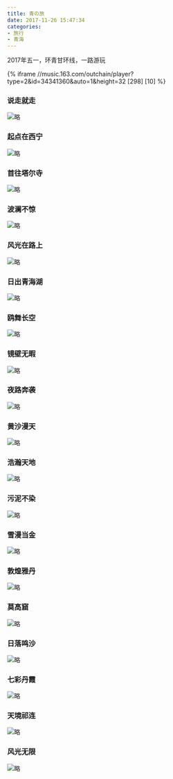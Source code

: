 ```yaml
---
title: 青の旅
date: 2017-11-26 15:47:34
categories:
- 旅行
- 青海
---
```


2017年五一，环青甘环线，一路游玩

<!-- more -->

{% iframe //music.163.com/outchain/player?type=2&id=34341360&auto=1&height=32 [298] [10] %}

### 说走就走
![略](http://p08hg0gm8.bkt.clouddn.com/blog/image/trip/qinghai/01?imageMogr2/auto-orient/format/webp/interlace/1/blur/1x0/quality/75|watermark/2/text/5pyo44Gu57yY/font/5b6u6L2v6ZuF6buR/fontsize/240/fill/I0VGRjRGNg==/dissolve/66/gravity/South/dx/10/dy/10|imageslim "青甘环线")

### 起点在西宁
![略](http://p08hg0gm8.bkt.clouddn.com/blog/image/trip/qinghai/02?imageMogr2/auto-orient/format/webp/interlace/1/blur/1x0/quality/75|watermark/2/text/5pyo44Gu57yY/font/5b6u6L2v6ZuF6buR/fontsize/240/fill/I0VGRjRGNg==/dissolve/66/gravity/South/dx/10/dy/10|imageslim "西宁宾馆")

### 首往塔尔寺
![略](http://p08hg0gm8.bkt.clouddn.com/blog/image/trip/qinghai/03?imageMogr2/auto-orient/format/webp/interlace/1/blur/1x0/quality/75|watermark/2/text/5pyo44Gu57yY/font/5b6u6L2v6ZuF6buR/fontsize/240/fill/I0VGRjRGNg==/dissolve/66/gravity/South/dx/10/dy/10|imageslim "塔尔寺")

### 波澜不惊
![略](http://p08hg0gm8.bkt.clouddn.com/blog/image/trip/qinghai/04?imageMogr2/auto-orient/format/webp/interlace/1/blur/1x0/quality/75|watermark/2/text/5pyo44Gu57yY/font/5b6u6L2v6ZuF6buR/fontsize/240/fill/I0VGRjRGNg==/dissolve/66/gravity/South/dx/10/dy/10|imageslim "青海湖")

### 风光在路上
![略](http://p08hg0gm8.bkt.clouddn.com/blog/image/trip/qinghai/05?imageMogr2/auto-orient/format/webp/interlace/1/blur/1x0/quality/75|watermark/2/text/5pyo44Gu57yY/font/5b6u6L2v6ZuF6buR/fontsize/240/fill/I0VGRjRGNg==/dissolve/66/gravity/South/dx/10/dy/10|imageslim "长途奔袭")

### 日出青海湖
![略](http://p08hg0gm8.bkt.clouddn.com/blog/image/trip/qinghai/06?imageMogr2/auto-orient/format/webp/interlace/1/blur/1x0/quality/75|watermark/2/text/5pyo44Gu57yY/font/5b6u6L2v6ZuF6buR/fontsize/240/fill/I0VGRjRGNg==/dissolve/66/gravity/South/dx/10/dy/10|imageslim "黑马河")

### 鸥舞长空
![略](http://p08hg0gm8.bkt.clouddn.com/blog/image/trip/qinghai/07?imageMogr2/auto-orient/format/webp/interlace/1/blur/1x0/quality/75|watermark/2/text/5pyo44Gu57yY/font/5b6u6L2v6ZuF6buR/fontsize/240/fill/I0VGRjRGNg==/dissolve/66/gravity/South/dx/10/dy/10|imageslim "鸟岛")

### 镜壁无暇
![略](http://p08hg0gm8.bkt.clouddn.com/blog/image/trip/qinghai/08?imageMogr2/auto-orient/format/webp/interlace/1/blur/1x0/quality/75|watermark/2/text/5pyo44Gu57yY/font/5b6u6L2v6ZuF6buR/fontsize/240/fill/I0VGRjRGNg==/dissolve/66/gravity/South/dx/10/dy/10|imageslim "茶卡盐湖")

### 夜路奔袭
![略](http://p08hg0gm8.bkt.clouddn.com/blog/image/trip/qinghai/09?imageMogr2/auto-orient/format/webp/interlace/1/blur/1x0/quality/75|watermark/2/text/5pyo44Gu57yY/font/5b6u6L2v6ZuF6buR/fontsize/240/fill/I0VGRjRGNg==/dissolve/66/gravity/South/dx/10/dy/10|imageslim "德令哈")

### 黄沙漫天
![略](http://p08hg0gm8.bkt.clouddn.com/blog/image/trip/qinghai/10?imageMogr2/auto-orient/format/webp/interlace/1/blur/1x0/quality/75|watermark/2/text/5pyo44Gu57yY/font/5b6u6L2v6ZuF6buR/fontsize/240/fill/I0VGRjRGNg==/dissolve/66/gravity/South/dx/10/dy/10|imageslim "戈壁滩")

### 浩瀚天地
![略](http://p08hg0gm8.bkt.clouddn.com/blog/image/trip/qinghai/11?imageMogr2/auto-orient/format/webp/interlace/1/blur/1x0/quality/75|watermark/2/text/5pyo44Gu57yY/font/5b6u6L2v6ZuF6buR/fontsize/240/fill/I0VGRjRGNg==/dissolve/66/gravity/South/dx/10/dy/10|imageslim "冷湖雅丹")

### 污泥不染
![略](http://p08hg0gm8.bkt.clouddn.com/blog/image/trip/qinghai/12?imageMogr2/auto-orient/format/webp/interlace/1/blur/1x0/quality/75|watermark/2/text/5pyo44Gu57yY/font/5b6u6L2v6ZuF6buR/fontsize/240/fill/I0VGRjRGNg==/dissolve/66/gravity/South/dx/10/dy/10|imageslim "水上雅丹")

### 雪漫当金
![略](http://p08hg0gm8.bkt.clouddn.com/blog/image/trip/qinghai/13?imageMogr2/auto-orient/format/webp/interlace/1/blur/1x0/quality/75|watermark/2/text/5pyo44Gu57yY/font/5b6u6L2v6ZuF6buR/fontsize/240/fill/I0VGRjRGNg==/dissolve/66/gravity/South/dx/10/dy/10|imageslim "当金山")

### 敦煌雅丹
![略](http://p08hg0gm8.bkt.clouddn.com/blog/image/trip/qinghai/14?imageMogr2/auto-orient/format/webp/interlace/1/blur/1x0/quality/75|watermark/2/text/5pyo44Gu57yY/font/5b6u6L2v6ZuF6buR/fontsize/240/fill/I0VGRjRGNg==/dissolve/66/gravity/South/dx/10/dy/10|imageslim "敦煌雅丹")

### 莫高窟
![略](http://p08hg0gm8.bkt.clouddn.com/blog/image/trip/qinghai/15?imageMogr2/auto-orient/format/webp/interlace/1/blur/1x0/quality/75|watermark/2/text/5pyo44Gu57yY/font/5b6u6L2v6ZuF6buR/fontsize/240/fill/I0VGRjRGNg==/dissolve/66/gravity/South/dx/10/dy/10|imageslim "莫高窟")

### 日落鸣沙
![略](http://p08hg0gm8.bkt.clouddn.com/blog/image/trip/qinghai/16?imageMogr2/auto-orient/format/webp/interlace/1/blur/1x0/quality/75|watermark/2/text/5pyo44Gu57yY/font/5b6u6L2v6ZuF6buR/fontsize/240/fill/I0VGRjRGNg==/dissolve/66/gravity/South/dx/10/dy/10|imageslim "鸣沙山")

### 七彩丹霞
![略](http://p08hg0gm8.bkt.clouddn.com/blog/image/trip/qinghai/17?imageMogr2/auto-orient/format/webp/interlace/1/blur/1x0/quality/75|watermark/2/text/5pyo44Gu57yY/font/5b6u6L2v6ZuF6buR/fontsize/240/fill/I0VGRjRGNg==/dissolve/66/gravity/South/dx/10/dy/10|imageslim "七彩丹霞")

### 天境祁连
![略](http://p08hg0gm8.bkt.clouddn.com/blog/image/trip/qinghai/18?imageMogr2/auto-orient/format/webp/interlace/1/blur/1x0/quality/75|watermark/2/text/5pyo44Gu57yY/font/5b6u6L2v6ZuF6buR/fontsize/240/fill/I0VGRjRGNg==/dissolve/66/gravity/South/dx/10/dy/10|imageslim "天境祁连")

### 风光无限
![略](http://p08hg0gm8.bkt.clouddn.com/blog/image/trip/qinghai/19?imageMogr2/auto-orient/format/webp/interlace/1/blur/1x0/quality/75|watermark/2/text/5pyo44Gu57yY/font/5b6u6L2v6ZuF6buR/fontsize/240/fill/I0VGRjRGNg==/dissolve/66/gravity/South/dx/10/dy/10|imageslim "风光无限")
